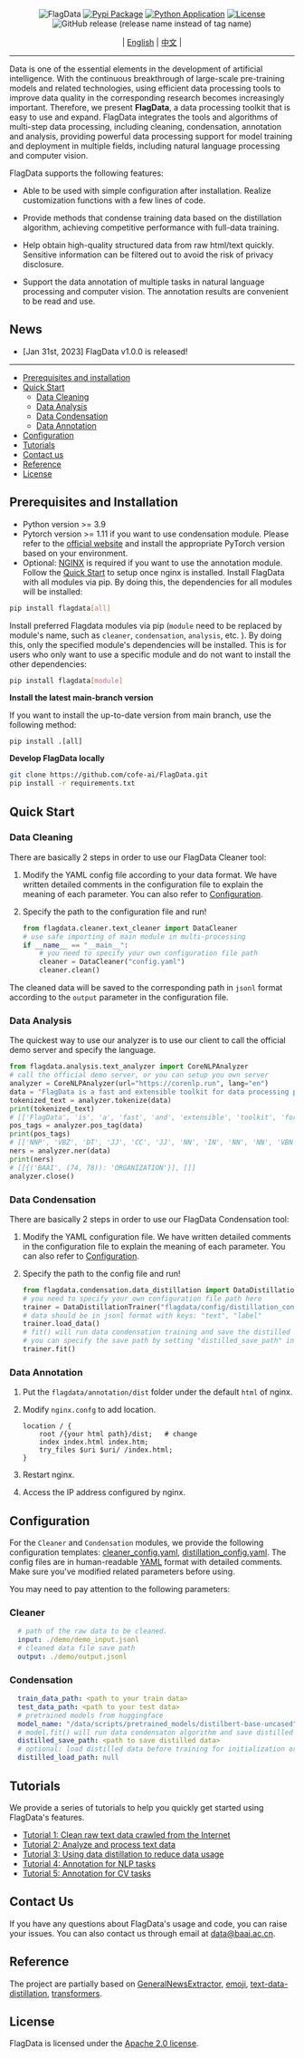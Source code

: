 <div id=top align="center">

![FlagData](flagdata_logo.png)
[![Pypi Package](https://img.shields.io/pypi/v/flagdata?label=pypi%20package)](https://pypi.org/project/flagdata/)
[![Python Application](https://github.com/FlagOpen/FlagData/actions/workflows/python-app.yml/badge.svg)](https://github.com/FlagOpen/FlagData/actions/workflows/python-app.yml)
[![License](https://img.shields.io/github/license/FlagOpen/FlagData.svg?color=blue)](https://github.com/FlagOpen/FlagData/blob/main/LICENSE)
![GitHub release (release name instead of tag name)](https://img.shields.io/github/v/release/FlagOpen/FlagData?include_prereleases&style=social)

   | [English](README.md) | [中文](README_zh.md) |

</div>

-----------------------------------------------------------------------
Data is one of the essential elements in the development of artificial intelligence. With the continuous breakthrough of large-scale pre-training models and related technologies, using efficient data processing tools to improve data quality in the corresponding research becomes increasingly important. Therefore, we present **FlagData**, a data processing toolkit that is easy to use and expand. FlagData integrates the tools and algorithms of multi-step data processing, including cleaning, condensation, annotation and analysis, providing powerful data processing support for model training and deployment in multiple fields, including natural language processing and computer vision.

FlagData supports the following features:

* Able to be used with simple configuration after installation. Realize customization functions with a few lines of code.

* Provide methods that condense training data based on the distillation algorithm, achieving competitive performance with full-data training.

* Help obtain high-quality structured data from raw html/text quickly. Sensitive information can be filtered out to avoid the risk of privacy disclosure.

* Support the data annotation of multiple tasks in natural language processing and computer vision. The annotation results are convenient to be read and use.

## News
- [Jan 31st, 2023] FlagData v1.0.0 is released! 

--------------------------------------------------------------------------------

- [Prerequisites and installation](#prerequisites-and-installation)
- [Quick Start](#quick-start)
    - [Data Cleaning](#data-cleaning)
    - [Data Analysis](#data-analysis)
    - [Data Condensation](#data-condensation)
    - [Data Annotation](#data-annotation)
- [Configuration](#configuration)
- [Tutorials](#tutorials)
- [Contact us](#contact-us)
- [Reference](#reference)
- [License](#license)

## Prerequisites and Installation
- Python version >= 3.9
- Pytorch version >= 1.11 if you want to use condensation module. Please refer to the [official website](https://pytorch.org/get-started/locally/) and install the appropriate PyTorch version based on your environment.
- Optional: [NGINX](https://www.nginx.com/resources/wiki/start/topics/tutorials/install/) is required if you want to use the annotation module. Follow the [Quick Start](#quick-start) to setup once nginx is installed.
Install FlagData with all modules via pip. By doing this, the dependencies for all modules will be installed:
```bash
pip install flagdata[all]
```
Install preferred Flagdata modules via pip (`module` need to be replaced by module's name, such as `cleaner`, `condensation`, `analysis`, etc. ). By doing this, only the specified module's dependencies will be installed. This is for users who only want to use a specific module and do not want to install the other dependencies:
```bash
pip install flagdata[module]
```

**Install the latest main-branch version**

If you want to install the up-to-date version from main branch, 
use the following method: 
```
pip install .[all]
```

**Develop FlagData locally**
```bash
git clone https://github.com/cofe-ai/FlagData.git
pip install -r requirements.txt
```

## Quick Start

### Data Cleaning
There are basically 2 steps in order to use our FlagData Cleaner tool:

1. Modify the YAML config file according to your data format. We have written detailed comments in the configuration file to explain the meaning of each parameter. You can also refer to [Configuration](#configuration).

2. Specify the path to the configuration file and run!
    ```python
    from flagdata.cleaner.text_cleaner import DataCleaner
    # use safe importing of main module in multi-processing  
    if __name__ == "__main__": 
        # you need to specify your own configuration file path
        cleaner = DataCleaner("config.yaml")
        cleaner.clean()
    ```
    
The cleaned data will be saved to the corresponding path in `jsonl` format according to the `output` parameter in the configuration file.

### Data Analysis
The quickest way to use our analyzer is to use our client to call the official demo server and specify the language.

```python
from flagdata.analysis.text_analyzer import CoreNLPAnalyzer
# call the official demo server, or you can setup you own server
analyzer = CoreNLPAnalyzer(url="https://corenlp.run", lang="en")
data = "FlagData is a fast and extensible toolkit for data processing provided by BAAI. Enjoy yourself! "
tokenized_text = analyzer.tokenize(data)
print(tokenized_text)
# [['FlagData', 'is', 'a', 'fast', 'and', 'extensible', 'toolkit', 'for', 'data', 'processing', 'provided', 'by', 'BAAI', '.'], ['Enjoy', 'yourself', '!']]
pos_tags = analyzer.pos_tag(data)
print(pos_tags)
# [['NNP', 'VBZ', 'DT', 'JJ', 'CC', 'JJ', 'NN', 'IN', 'NN', 'NN', 'VBN', 'IN', 'NN', '.'], ['VB', 'PRP', '.']]
ners = analyzer.ner(data)
print(ners)
# [[{('BAAI', (74, 78)): 'ORGANIZATION'}], []]
analyzer.close()
```

### Data Condensation

There are basically 2 steps in order to use our FlagData Condensation tool:

1. Modify the YAML configuration file. We have written detailed comments in the configuration file to explain the meaning of each parameter. You can also refer to [Configuration](#configuration).

2. Specify the path to the config file and run!
   
   ```python
   from flagdata.condensation.data_distillation import DataDistillationTrainer
   # you need to specify your own configuration file path here
   trainer = DataDistillationTrainer("flagdata/config/distillation_config.yaml") 
   # data should be in jsonl format with keys: "text", "label"
   trainer.load_data()
   # fit() will run data condensation training and save the distilled data in binary format which can be read by torch.load()
   # you can specify the save path by setting "distilled_save_path" in config file
   trainer.fit()
   ```

### Data Annotation

1. Put the `flagdata/annotation/dist` folder under the default `html` of nginx.

2. Modify `nginx.confg` to add location.

   ```
   location / {
       root /{your html path}/dist;   # change
       index index.html index.htm;
       try_files $uri $uri/ /index.html;
   }
   ```

3. Restart nginx.

4. Access the IP address configured by nginx.

## Configuration
For the `Cleaner` and `Condensation` modules, we provide the following configuration templates: [cleaner_config.yaml](https://dorc.baai.ac.cn/resources/projects/FlagData/cleaner_config.yaml), [distillation_config.yaml](https://dorc.baai.ac.cn/resources/projects/FlagData/distillation_config.yaml). The config files are in human-readable [YAML](https://yaml.org) format with detailed comments. Make sure you've modified related parameters before using.

You may need to pay attention to the following parameters:
### Cleaner
```yaml
  # path of the raw data to be cleaned.
  input: ./demo/demo_input.jsonl
  # cleaned data file save path
  output: ./demo/output.jsonl
```
### Condensation
```yaml
  train_data_path: <path to your train data>
  test_data_path: <path to your test data>
  # pretrained models from huggingface
  model_name: "/data/scripts/pretrained_models/distilbert-base-uncased"
  # model.fit() will run data condensaton algorithm and save distilled data here with binary format which can be read by torch.load()
  distilled_save_path: <path to save distilled data>
  # optional: load distilled data before training for initialization or to resume training
  distilled_load_path: null
```

## Tutorials

We provide a series of tutorials to help you quickly get started using FlagData's features.
* [Tutorial 1: Clean raw text data crawled from the Internet](/docs/tutorial_01_cleaner.md)
* [Tutorial 2: Analyze and process text data](/docs/tutorial_02_analysis.md)
* [Tutorial 3: Using data distillation to reduce data usage](/docs/tutorial_03_condensation.md)
* [Tutorial 4: Annotation for NLP tasks](/docs/tutorial_04_text_annotation.md)
* [Tutorial 5: Annotation for CV tasks](/docs/tutorial_05_image_annotation.md)

## Contact Us
If you have any questions about FlagData's usage and code, you can raise your issues. 
You can also contact us through email at data@baai.ac.cn. 

## Reference
The project are partially based on 
[GeneralNewsExtractor](https://github.com/GeneralNewsExtractor/GeneralNewsExtractor), 
[emoji](https://github.com/carpedm20/emoji),
[text-data-distillation](https://github.com/arumaekawa/text-dataset-distillation), 
[transformers](https://github.com/huggingface/transformers).

## License
FlagData is licensed under the [Apache 2.0 license](LICENSE).
